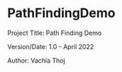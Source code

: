 # PathFindingDemo
Project Title: Path Finding Demo

Version/Date: 1.0 - April 2022

Author: Vachia Thoj

